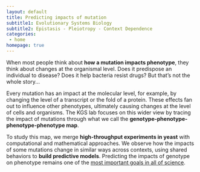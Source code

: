 ```yaml
---
layout: default
title: Predicting impacts of mutation
subtitle1: Evolutionary Systems Biology
subtitle2: Epistasis - Pleiotropy - Context Dependence
categories:
 - home
homepage: true
---
```

When most people think about <b>how a mutation impacts phenotype</b>, they think about changes at the organismal level. Does it predispose an individual to disease? Does it help bacteria resist drugs? But that’s not the whole story...

Every mutation has an impact at the molecular level, for example, by changing the level of a transcript or the fold of a protein. These effects fan out to influence other phenotypes, ultimately causing changes at the level of cells and organisms. The KGS lab focuses on this wider view by tracing the impact of mutations through what we call the <b>genotype-phenotype-phenotype-phenotype map</b>. 

To study this map, we merge <b>high-throughput experiments in yeast</b> with computational and mathematical approaches. We observe how the impacts of some mutations change in similar ways across contexts, using shared behaviors to <b>build predictive models</b>. Predicting the impacts of genotype on phenotype remains one of the [most important goals in all of science](https://www.nsf.gov/news/special_reports/big_ideas/life.jsp).